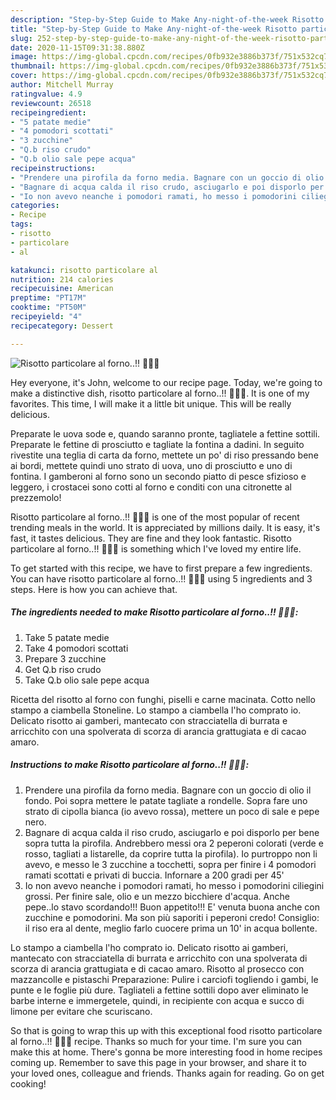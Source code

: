 ```yaml
---
description: "Step-by-Step Guide to Make Any-night-of-the-week Risotto particolare al forno..!! 🥰🥰😋"
title: "Step-by-Step Guide to Make Any-night-of-the-week Risotto particolare al forno..!! 🥰🥰😋"
slug: 252-step-by-step-guide-to-make-any-night-of-the-week-risotto-particolare-al-forno
date: 2020-11-15T09:31:38.880Z
image: https://img-global.cpcdn.com/recipes/0fb932e3886b373f/751x532cq70/risotto-particolare-al-forno-🥰🥰😋-recipe-main-photo.jpg
thumbnail: https://img-global.cpcdn.com/recipes/0fb932e3886b373f/751x532cq70/risotto-particolare-al-forno-🥰🥰😋-recipe-main-photo.jpg
cover: https://img-global.cpcdn.com/recipes/0fb932e3886b373f/751x532cq70/risotto-particolare-al-forno-🥰🥰😋-recipe-main-photo.jpg
author: Mitchell Murray
ratingvalue: 4.9
reviewcount: 26518
recipeingredient:
- "5 patate medie"
- "4 pomodori scottati"
- "3 zucchine"
- "Q.b riso crudo"
- "Q.b olio sale pepe acqua"
recipeinstructions:
- "Prendere una pirofila da forno media. Bagnare con un goccio di olio il fondo. Poi sopra mettere le patate tagliate a rondelle. Sopra fare uno strato di cipolla bianca (io avevo rossa), mettere un poco di sale e pepe nero."
- "Bagnare di acqua calda il riso crudo, asciugarlo e poi disporlo per bene sopra tutta la pirofila. Andrebbero messi ora 2 peperoni colorati (verde e rosso, tagliati a listarelle, da coprire tutta la pirofila). Io purtroppo non li avevo, e messo le 3 zucchine a tocchetti, sopra per finire i 4 pomodori ramati scottati e privati di buccia. Infornare a 200 gradi per 45&#39;"
- "Io non avevo neanche i pomodori ramati, ho messo i pomodorini ciliegini grossi. Per finire sale, olio e un mezzo bicchiere d&#39;acqua. Anche pepe..lo stavo scordando!!! Buon appetito!!! E&#39; venuta buona anche con zucchine e pomodorini. Ma son più saporiti i peperoni credo! Consiglio: il riso era al dente, meglio farlo cuocere prima un 10&#39; in acqua bollente."
categories:
- Recipe
tags:
- risotto
- particolare
- al

katakunci: risotto particolare al 
nutrition: 214 calories
recipecuisine: American
preptime: "PT17M"
cooktime: "PT50M"
recipeyield: "4"
recipecategory: Dessert

---
```



![Risotto particolare al forno..!! 🥰🥰😋](https://img-global.cpcdn.com/recipes/0fb932e3886b373f/751x532cq70/risotto-particolare-al-forno-🥰🥰😋-recipe-main-photo.jpg)

Hey everyone, it's John, welcome to our recipe page. Today, we're going to make a distinctive dish, risotto particolare al forno..!! 🥰🥰😋. It is one of my favorites. This time, I will make it a little bit unique. This will be really delicious.

Preparate le uova sode e, quando saranno pronte, tagliatele a fettine sottili. Preparate le fettine di prosciutto e tagliate la fontina a dadini. In seguito rivestite una teglia di carta da forno, mettete un po&#39; di riso pressando bene ai bordi, mettete quindi uno strato di uova, uno di prosciutto e uno di fontina. I gamberoni al forno sono un secondo piatto di pesce sfizioso e leggero, i crostacei sono cotti al forno e conditi con una citronette al prezzemolo!

Risotto particolare al forno..!! 🥰🥰😋 is one of the most popular of recent trending meals in the world. It is appreciated by millions daily. It is easy, it's fast, it tastes delicious. They are fine and they look fantastic. Risotto particolare al forno..!! 🥰🥰😋 is something which I've loved my entire life.


To get started with this recipe, we have to first prepare a few ingredients. You can have risotto particolare al forno..!! 🥰🥰😋 using 5 ingredients and 3 steps. Here is how you can achieve that.

<!--inarticleads1-->

##### The ingredients needed to make Risotto particolare al forno..!! 🥰🥰😋:

1. Take 5 patate medie
1. Take 4 pomodori scottati
1. Prepare 3 zucchine
1. Get Q.b riso crudo
1. Take Q.b olio sale pepe acqua


Ricetta del risotto al forno con funghi, piselli e carne macinata. Cotto nello stampo a ciambella Stoneline. Lo stampo a ciambella l&#39;ho comprato io. Delicato risotto ai gamberi, mantecato con stracciatella di burrata e arricchito con una spolverata di scorza di arancia grattugiata e di cacao amaro. 

<!--inarticleads2-->

##### Instructions to make Risotto particolare al forno..!! 🥰🥰😋:

1. Prendere una pirofila da forno media. Bagnare con un goccio di olio il fondo. Poi sopra mettere le patate tagliate a rondelle. Sopra fare uno strato di cipolla bianca (io avevo rossa), mettere un poco di sale e pepe nero.
1. Bagnare di acqua calda il riso crudo, asciugarlo e poi disporlo per bene sopra tutta la pirofila. Andrebbero messi ora 2 peperoni colorati (verde e rosso, tagliati a listarelle, da coprire tutta la pirofila). Io purtroppo non li avevo, e messo le 3 zucchine a tocchetti, sopra per finire i 4 pomodori ramati scottati e privati di buccia. Infornare a 200 gradi per 45&#39;
1. Io non avevo neanche i pomodori ramati, ho messo i pomodorini ciliegini grossi. Per finire sale, olio e un mezzo bicchiere d&#39;acqua. Anche pepe..lo stavo scordando!!! Buon appetito!!! E&#39; venuta buona anche con zucchine e pomodorini. Ma son più saporiti i peperoni credo! Consiglio: il riso era al dente, meglio farlo cuocere prima un 10&#39; in acqua bollente.


Lo stampo a ciambella l&#39;ho comprato io. Delicato risotto ai gamberi, mantecato con stracciatella di burrata e arricchito con una spolverata di scorza di arancia grattugiata e di cacao amaro. Risotto al prosecco con mazzancolle e pistaschi Preparazione: Pulire i carciofi togliendo i gambi, le punte e le foglie più dure. Tagliateli a fettine sottili dopo aver eliminato le barbe interne e immergetele, quindi, in recipiente con acqua e succo di limone per evitare che scuriscano. 

So that is going to wrap this up with this exceptional food risotto particolare al forno..!! 🥰🥰😋 recipe. Thanks so much for your time. I'm sure you can make this at home. There's gonna be more interesting food in home recipes coming up. Remember to save this page in your browser, and share it to your loved ones, colleague and friends. Thanks again for reading. Go on get cooking!
